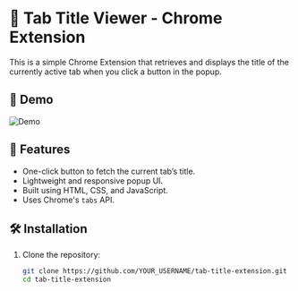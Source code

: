 # 🧩 Tab Title Viewer - Chrome Extension

This is a simple Chrome Extension that retrieves and displays the title of the currently active tab when you click a button in the popup.

## 📸 Demo

![Demo](demo.gif) <!-- Optional: Add a screen recording or image here -->

## 🚀 Features

- One-click button to fetch the current tab’s title.
- Lightweight and responsive popup UI.
- Built using HTML, CSS, and JavaScript.
- Uses Chrome's `tabs` API.

## 🛠️ Installation

1. Clone the repository:
   ```bash
   git clone https://github.com/YOUR_USERNAME/tab-title-extension.git
   cd tab-title-extension
